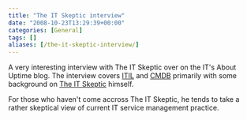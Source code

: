 ```yaml
---
title: "The IT Skeptic interview"
date: "2008-10-23T13:29:39+00:00"
categories: [General]
tags: []
aliases: [/the-it-skeptic-interview/]
---
```


A very interesting interview with The IT Skeptic over on the IT's About Uptime blog. The interview covers <a href="http://en.wikipedia.org/wiki/ITIL">ITIL</a> and <a href="http://en.wikipedia.org/wiki/CMDB">CMDB</a> primarily with some background on <a href="http://www.itskeptic.org/">The IT Skeptic</a> himself.

For those who haven't come accross The IT Skeptic, he tends to take a rather skeptical view of current IT service management practice.
